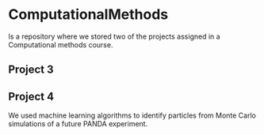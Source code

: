 # ComputationalMethods
Is a repository where we stored two of the projects assigned in a Computational methods course. 

## Project 3

## Project 4
We used machine learning algorithms to identify particles from Monte Carlo simulations of a future PANDA experiment. 
